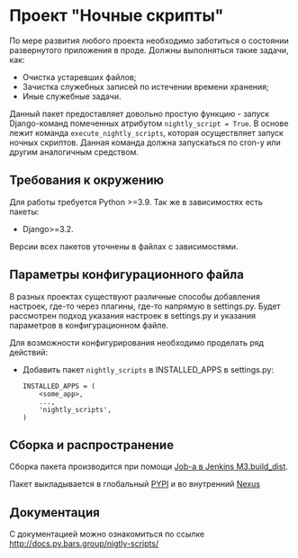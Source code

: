 # Проект "Ночные скрипты"

По мере развития любого проекта необходимо заботиться о состоянии развернутого приложения в проде. Должны выполняться 
такие задачи, как:

- Очистка устаревших файлов;
- Зачистка служебных записей по истечении времени хранения;
- Иные служебные задачи.

Данный пакет предоставляет довольно простую функцию - запуск Django-команд помеченных атрибутом `nightly_script = True`.
В основе лежит команда `execute_nightly_scripts`, которая осуществляет запуск ночных скриптов. Данная команда должна 
запускаться по cron-у или другим аналогичным средством.

## Требования к окружению

Для работы требуется Python >=3.9. Так же в зависимостях есть пакеты:

- Django>=3.2.

Версии всех пакетов уточнены в файлах с зависимостями.

## Параметры конфигурационного файла

В разных проектах существуют различные способы добавления настроек, где-то через плагины, где-то напрямую в settings.py.
Будет рассмотрен подход указания настроек в settings.py и указания параметров в конфигурационном файле.

Для возможности конфигурирования необходимо проделать ряд действий:

- Добавить пакет `nightly_scripts` в INSTALLED_APPS в settings.py:
    ```
    INSTALLED_APPS = (
        <some_app>,
        ...,
        'nightly_scripts',
    )
    ```

## Сборка и распространение

Сборка пакета производится при помощи [Job-а в Jenkins M3.build_dist](http://jenkins.py.bars.group/view/PY/job/M3.packages/job/M3.build_dist/).

Пакет выкладывается в глобальный [PYPI](https://pypi.org/project/edu-rdm-integration/) и во внутренний [Nexus](http://nexus.py.bars.group/#browse/browse:pypi-edu-private:edu-rdm-integration) 

## Документация

С документацией можно ознакомиться по ссылке http://docs.py.bars.group/nigtly-scripts/
